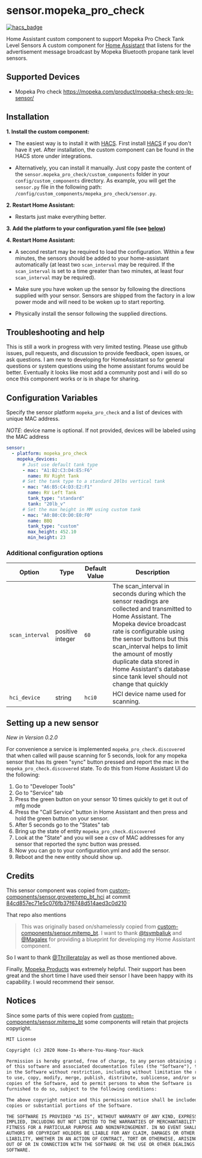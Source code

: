 # sensor.mopeka_pro_check

[![hacs_badge](https://img.shields.io/badge/HACS-Custom-orange.svg)](https://github.com/custom-components/hacs)

Home Assistant custom component to support Mopeka Pro Check Tank Level Sensors
A custom component for [Home Assistant](https://www.home-assistant.io) that listens for the advertisement message broadcast by Mopeka Bluetooth propane tank level sensors.

## Supported Devices

* Mopeka Pro check <https://mopeka.com/product/mopeka-check-pro-lp-sensor/>

## Installation

**1. Install the custom component:**

* The easiest way is to install it with [HACS](https://hacs.xyz/). First install [HACS](https://hacs.xyz/) if you don't have it yet. After installation, the custom component can be found in the HACS store under integrations.

* Alternatively, you can install it manually. Just copy paste the content of the `sensor.mopeka_pro_check/custom_components` folder in your `config/custom_components` directory.
     As example, you will get the `sensor.py` file in the following path: `/config/custom_components/mopeka_pro_check/sensor.py`.

**2. Restart Home Assistant:**

* Restarts just make everything better.

**3. Add the platform to your configuration.yaml file (see [below](#configuration))**

**4. Restart Home Assistant:**

* A second restart may be required to load the configuration. Within a few minutes, the sensors should be added to your home-assistant automatically (at least two `scan_interval` may be required.  If the `scan_interval` is set to a time greater than two minutes, at least four `scan_interval` may be required).

* Make sure you have woken up the sensor by following the directions supplied with your sensor.  Sensors
are shipped from the factory in a low power mode and will need to be woken up to start reporting.

* Physically install the sensor following the supplied directions.

## Troubleshooting and help

This is still a work in progress with very limited testing.
Please use github issues, pull requests, and discussion to provide feedback, open issues, or ask questions.
I am new to developing for HomeAssistant so for general questions or system questions using
the home assistant forums would be better.  Eventually it looks like most add a community post
and i will do so once this component works or is in shape for sharing.

## Configuration Variables

Specify the sensor platform `mopeka_pro_check` and a list of devices with unique MAC address.

*NOTE*: device name is optional.  If not provided, devices will be labeled using the MAC address

``` yaml
sensor:
  - platform: mopeka_pro_check
    mopeka_devices:
      # Just use default tank type
      - mac: "A1:B2:C3:D4:E5:F6"
        name: RV Right Tank
      # Set the tank type to a standard 20lbs vertical tank
      - mac: "A6:B5:C4:D3:E2:F1"
        name: RV Left Tank
        tank_type: "standard"
        tank: "20lb_v"
      # Set the max height in MM using custom tank 
      - mac: "A0:B0:C0:D0:E0:F0"
        name: BBQ
        tank_type: "custom"
        max_height: 452.10
        min_height: 23
```

### Additional configuration options

| Option | Type |Default Value | Description |  
| -- | -- | -- | -- |
| `scan_interval` | positive integer | `60` | The scan_interval in seconds during which the sensor readings are collected and transmitted to Home Assistant. The Mopeka device broadcast rate is configurable using the sensor buttons but this scan_interval helps to limit the amount of mostly duplicate data stored in  Home Assistant's database since tank level should not change that quickly |
| `hci_device`| string | `hci0` | HCI device name used for scanning.

## Setting up a new sensor

_New in Version 0.2.0_

For convenience a service is implemented `mopeka_pro_check.discovered` that when called will pause scanning for 5 seconds, look for any mopeka sensor
that has its green "sync" button pressed and report the mac in the `mopeka_pro_check.discovered` state.  To do this from Home Assistant UI do the following:

1. Go to "Developer Tools"
2. Go to "Service" tab
3. Press the green button on your sensor 10 times quickly to get it out of mfg mode
4. Press the "Call Service" button in Home Assistant and then press and hold the green button on your sensor.
5. After 5 seconds go to the "States" tab
6. Bring up the state of entity `mopeka_pro_check.discovered`
7. Look at the "State" and you will see a csv of MAC addresses for any sensor that reported the sync button was pressed.
8. Now you can go to your configuration.yml and add the sensor.
9. Reboot and the new entity should show up.

## Credits

This sensor component was copied from [custom-components/sensor.groveetemp_bt_hci](https://github.com/Home-Is-Where-You-Hang-Your-Hack/sensor.goveetemp_bt_hci) at commit [84cd857ec71e5c076fb37f6748d514aed3c0d210](https://github.com/Home-Is-Where-You-Hang-Your-Hack/sensor.goveetemp_bt_hci/commit/84cd857ec71e5c076fb37f6748d514aed3c0d210)

That repo also mentions

>This was originally based on/shamelessly copied from [custom-components/sensor.mitemp_bt](https://github.com/custom-components/sensor.mitemp_bt).  I want to thank [@tsymbaliuk](https://community.home-assistant.io/u/tsymbaliuk) and [@Magalex](https://community.home-assistant.io/u/Magalex) for providing a blueprint for developing my Home Assistant component.

So I want to thank [@Thrilleratplay](https://community.home-assistant.io/u/thrilleratplay) as well as those mentioned above.  

Finally, [Mopeka Products](https://mopeka.com/) was extremely helpful.  Their support has been great and the short time I have used their sensor I have been happy with its capability. I would recommend their sensor.

## Notices

Since some parts of this were copied from [custom-components/sensor.mitemp_bt](https://github.com/custom-components/sensor.mitemp_bt) some components will retain that projects copyright.

``` txt
MIT License

Copyright (c) 2020 Home-Is-Where-You-Hang-Your-Hack

Permission is hereby granted, free of charge, to any person obtaining a copy
of this software and associated documentation files (the "Software"), to deal
in the Software without restriction, including without limitation the rights
to use, copy, modify, merge, publish, distribute, sublicense, and/or sell
copies of the Software, and to permit persons to whom the Software is
furnished to do so, subject to the following conditions:

The above copyright notice and this permission notice shall be included in all
copies or substantial portions of the Software.

THE SOFTWARE IS PROVIDED "AS IS", WITHOUT WARRANTY OF ANY KIND, EXPRESS OR
IMPLIED, INCLUDING BUT NOT LIMITED TO THE WARRANTIES OF MERCHANTABILITY,
FITNESS FOR A PARTICULAR PURPOSE AND NONINFRINGEMENT. IN NO EVENT SHALL THE
AUTHORS OR COPYRIGHT HOLDERS BE LIABLE FOR ANY CLAIM, DAMAGES OR OTHER
LIABILITY, WHETHER IN AN ACTION OF CONTRACT, TORT OR OTHERWISE, ARISING FROM,
OUT OF OR IN CONNECTION WITH THE SOFTWARE OR THE USE OR OTHER DEALINGS IN THE
SOFTWARE.
```
